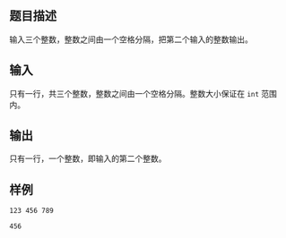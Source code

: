 ## 题目描述

输入三个整数，整数之间由一个空格分隔，把第二个输入的整数输出。

## 输入

只有一行，共三个整数，整数之间由一个空格分隔。整数大小保证在 `int` 范围内。

## 输出

只有一行，一个整数，即输入的第二个整数。

## 样例

```input1
123 456 789
```

```output1
456
```